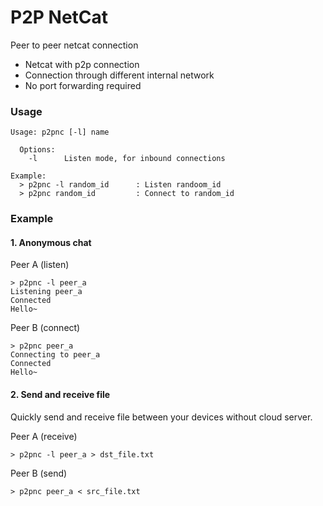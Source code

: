 # P2P NetCat

Peer to peer netcat connection

- Netcat with p2p connection
- Connection through different internal network
- No port forwarding required

### Usage
```
Usage: p2pnc [-l] name

  Options:
    -l      Listen mode, for inbound connections

Example:
  > p2pnc -l random_id      : Listen randoom_id
  > p2pnc random_id         : Connect to random_id
```

### Example

#### 1. Anonymous chat

Peer A (listen)
```
> p2pnc -l peer_a
Listening peer_a
Connected
Hello~
```
Peer B (connect)
```
> p2pnc peer_a
Connecting to peer_a
Connected
Hello~
```

#### 2. Send and receive file

Quickly send and receive file between your devices without cloud server.

Peer A (receive)
```
> p2pnc -l peer_a > dst_file.txt
```
Peer B (send)
```
> p2pnc peer_a < src_file.txt
```
